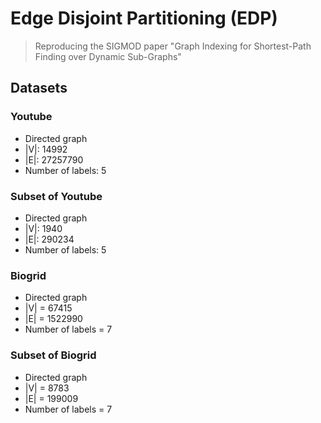 # Edge Disjoint Partitioning (EDP)

> Reproducing the SIGMOD paper "Graph Indexing for Shortest-Path Finding over Dynamic Sub-Graphs"

## Datasets
### Youtube
- Directed graph
- |V|: 14992
- |E|: 27257790
- Number of labels: 5
### Subset of Youtube
- Directed graph
- |V|: 1940
- |E|: 290234
- Number of labels: 5
### Biogrid
- Directed graph
- |V| = 67415
- |E| = 1522990
- Number of labels = 7
### Subset of Biogrid
- Directed graph
- |V| = 8783
- |E| = 199009
- Number of labels = 7